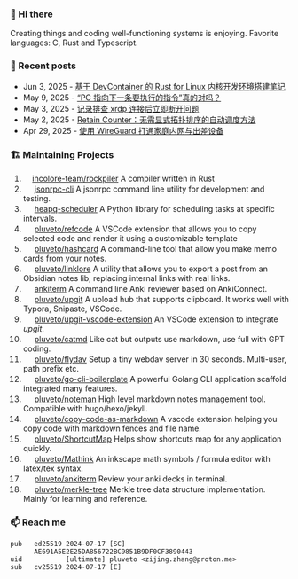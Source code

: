 ### 👋 Hi there

Creating things and coding well-functioning systems is enjoying. Favorite languages: C, Rust and Typescript.

### 📜 Recent posts

<!-- BLOG-POST-LIST:START -->
 - Jun 3, 2025 - [基于 DevContainer 的 Rust for Linux 内核开发环境搭建笔记](https://www.less-bug.com/posts/setting-up-a-rust-for-linux-kernel-development-environment-using-devcontainers/)
 - May 9, 2025 - [“PC 指向下一条要执行的指令”真的对吗？](https://www.less-bug.com/posts/pc-point-to-next-instruction--is-it-true/)
 - May 3, 2025 - [记录排查 xrdp 连接后立即断开问题](https://www.less-bug.com/posts/how-i-fixed-a-xrdp-connection-lost-issue/)
 - May 2, 2025 - [Retain Counter：无需显式拓扑排序的自动调度方法](https://www.less-bug.com/posts/how-to-schedule-tasks-without-explicit-topological-sorting/)
 - Apr 29, 2025 - [使用 WireGuard 打通家庭内网与出差设备](https://www.less-bug.com/posts/use-wireguard-to-connect-home-intranet-and-business-travel-equipment/)<!-- BLOG-POST-LIST:END -->

<!--
**pluveto/pluveto** is a ✨ _special_ ✨ repository because its `README.md` (this file) appears on your GitHub profile.

Here are some ideas to get you started:

- 🔭 I’m currently working on ...
- 🌱 I’m currently learning ...
- 👯 I’m looking to collaborate on ...
- 🤔 I’m looking for help with ...
- 💬 Ask me about ...
- 📫 How to reach me: ...
- 😄 Pronouns: ...
- ⚡ Fun fact: ...
-->

### 🏗️ Maintaining Projects

1. <img src="https://skillicons.dev/icons?i=rust" height="16">[incolore-team/rockpiler](https://github.com/incolore-team/rockpiler) A compiler written in Rust
1. <img src="https://skillicons.dev/icons?i=rust" height="16"> [jsonrpc-cli](https://github.com/pluveto/jsonrpc-cli) A jsonrpc command line utility for development and testing.
1. <img src="https://skillicons.dev/icons?i=python" height="16"> [heapq-scheduler](https://github.com/pluveto/heapq-scheduler) A Python library for scheduling tasks at specific intervals.
1. <img src="https://skillicons.dev/icons?i=typescript" height="16"> [pluveto/refcode](https://github.com/pluveto/refcode) A VSCode extension that allows you to copy selected code and render it using a customizable template
1. <img src="https://skillicons.dev/icons?i=go" height="16"> [pluveto/hashcard](https://github.com/pluveto/hashcard) A command-line tool that allow you make memo cards from your notes.
1. <img src="https://skillicons.dev/icons?i=go" height="16"> [pluveto/linklore](https://github.com/pluveto/linklore) A utility that allows you to export a post from an Obsidian notes lib, replacing internal links with real links.
1. <img src="https://skillicons.dev/icons?i=go" height="16"> [ankiterm](https://github.com/ankiterm) A command line Anki reviewer based on AnkiConnect.
1. <img src="https://skillicons.dev/icons?i=go" height="16"> [pluveto/upgit](https://github.com/pluveto/upgit) A upload hub that supports clipboard. It works well with Typora, Snipaste, VSCode.
1. <img src="https://skillicons.dev/icons?i=javascript" height="16"> [pluveto/upgit-vscode-extension](https://github.com/pluveto/upgit-vscode-extension) An VSCode extension to integrate *upgit*.
1. <img src="https://skillicons.dev/icons?i=c" height="16"> [pluveto/catmd](https://github.com/pluveto/catmd) Like cat but outputs use markdown, use full with GPT coding.
1. <img src="https://skillicons.dev/icons?i=go" height="16"> [pluveto/flydav](https://github.com/pluveto/flydav) Setup a tiny webdav server in 30 seconds. Multi-user, path prefix etc.
1. <img src="https://skillicons.dev/icons?i=go" height="16"> [pluveto/go-cli-boilerplate](https://github.com/pluveto/go-cli-boilerplate) A powerful Golang CLI application scaffold integrated many features.
1. <img src="https://skillicons.dev/icons?i=go" height="16"> [pluveto/noteman](https://github.com/pluveto/noteman) High level markdown notes management tool. Compatible with hugo/hexo/jekyll.
1. <img src="https://skillicons.dev/icons?i=javascript" height="16"> [pluveto/copy-code-as-markdown](https://github.com/pluveto/copy-code-as-markdown) A vscode extension helping you copy code with markdown fences and file name.
1. <img src="https://skillicons.dev/icons?i=cs" height="16"> [pluveto/ShortcutMap](https://github.com/pluveto/ShortcutMap) Helps show shortcuts map for any application quickly.
1. <img src="https://skillicons.dev/icons?i=cs" height="16"> [pluveto/Mathink](https://github.com/pluveto/Mathink) An inkscape math symbols / formula editor with latex/tex syntax.
1. <img src="https://skillicons.dev/icons?i=go" height="16"> [pluveto/ankiterm](https://github.com/pluveto/ankiterm) Review your anki decks in terminal.
1. <img src="https://skillicons.dev/icons?i=python" height="16"> [pluveto/merkle-tree](https://github.com/pluveto/merkle-Tree) Merkle tree data structure implementation. Mainly for learning and reference.

<!--<img src="https://skillicons.dev/icons?i=rust" height="16">[pluveto/mopap](https://github.com/pluveto/mopap) (Experimental) Multilingual Open Personal Accounting Protocol-->

### 📫 Reach me

```
pub   ed25519 2024-07-17 [SC]
      AE691A5E2E25DA856722BC9851B9DF0CF3890443
uid           [ultimate] pluveto <zijing.zhang@proton.me>
sub   cv25519 2024-07-17 [E]
```
